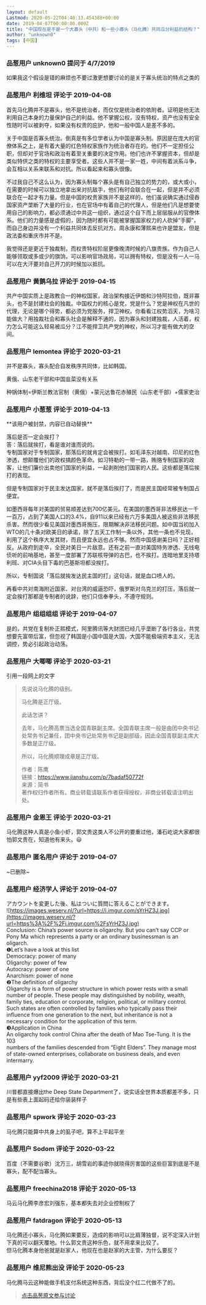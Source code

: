 ```yaml
---
layout: default
Lastmod: 2020-05-22T04:40:13.454388+00:00
date: 2019-04-07T00:00:00.000Z
title: "中国现在是不是一个大寡头（中共）和一些小寡头（马化腾）共同瓜分利益的结构？"
author: "unknown0"
tags: [中国]
---
```



### 品葱用户 **unknown0** 提问于 4/7/2019
    
如果我这个假设是错的麻烦也不要过激更想要讨论的是关于寡头统治的特点之类的
    
                

### 品葱用户 **利维坦** 评论于 2019-04-08
        
首先马化腾并不是寡头，他不是统治者，而仅仅是统治者的依附者。证明是他无法利用自己本身的力量保护自己的利益。他不掌握公权，没有特权，资产也没有安全性随时可以被剥夺，如果没有权贵的庇护，他和一般中国人是差不多的。  
  
关于中国是否寡头统治。倒真是有多位学者认为中国是寡头制。原因是在庞大的官僚体系之上，是有着大量的红色特权家族作为统治者存在的。他们不一定担任公职，但却对于官场和政治有着至关重要的决定作用。他们也许不掌握资本，但却是类似特供之类的特权的主要享受者。这些人并不是一家一姓，中间有着派系斗争，会互相以关系来联系和对抗。所以看起来和寡头很像。  
  
不过我自己不这么认为，因为寡头制每个寡头是有自己独立的势力的，或大或小，在需要的时候可以独立地拿出来对抗敌手，他们有时会联合在一起，但是并不必须联合在一起才有力量。但是中国的权贵家族并不是这样的，他们虽说确实通过侵吞国家资产垄断了大量的行业，也在官场中有着自己的代理人，但是他们凡是想要使用自己的影响力，都必须通过中共这一组织，通过这个自下而上层层服从的官僚体系。他们的力量感是虚假的，因为随时都有可能被掌握国家权力的人砍掉“手脚”，而自己身边并没有一个利益共同体去反抗对方。周永康和薄熙来也许是盟友，但是政法委和重庆市并不是。  
  
我觉得还是更近于独裁制，而权贵特权阶层更像晚清时候的八旗贵族。作为自己人能够领取或多或少的旗饷，可以影响官场政局，可以拥有特权，但是没有一人一马可以在大汗要对自己开刀的时候加以抵抗。
        
                

### 品葱用户 **黄鹅乌拉** 评论于 2019-04-15
        
共产中国实质上是政教合一的神权国家，政治架构接近伊朗和沙特阿拉伯，既非寡头，也不是封建社会的独裁。中国权力的核心是党，党是什么？党是神权在凡世的代理，无论是哪个得势，都必须为党服务，捍卫神权。你看看江权势滔天，为啥习能做大？用独裁社会和寡头社会是解释不通的，因为寡头和封建独裁，人活着，权力怎么可能这么轻易被瓜分？江不能捍卫共产党的神权，所以习才能有做大的空间。
        
                

### 品葱用户 **lemontea** 评论于 2020-03-21
        
并不是寡头，寡头配合自发秩序共同体，比如韩国。  
  
黄俄、山东老干部和中国韭菜没有关系  
  
种锅体制=伊斯兰教法官制（黄俄）+蒙元达鲁花赤殖民（山东老干部）+儒家吏治
        
                

### 品葱用户 **小葱葱** 评论于 2019-04-13
        
\*\*该用户被封禁，内容已自动替换\*\*

落后是否一定会挨打？  
答：落后就挨打，看是谁对谁而说的。  
专制国家对于专制国家，那落后的就肯定会被挨打。如毛泽东对越南、印尼的红色渗透，想颠覆他们的政权搞颜色革命。如习特勒的一带一路，贿赂专制国家的政客，让他们廉价出卖他们国家的利益，一起剥削他们国家的人民。这些都是落后挨打的表现。  
  
但是专制国家对于民主发达国家，就不是落后挨打了，而是民主国经常被专制国占便宜。  
  
如墨西哥每年对美国的贸易顺差达到700亿美元。在美国的墨西哥非法移民达一千一百万，占到了美国人口的3.4%，自911以来已经有六万多美国人被这些非法移民杀害。然而很少看见美国对墨西哥施压，限期解决非法移民问题。如中国当初加入WTO的几十条对欧美日的承诺，除了五天工作制一条以外，其他一条也不兑现，利用了这个秩序大发其财，而且便宜永远也占不够。然而中国感谢美日吗？正好相反。从政府到走卒，全民对美日一片敌意。还有之前一直对美国特务渗透、无线电侦听的前哨基地，甚至一度部署了苏联核导弹的古巴，也不挨打。连暗地里支持塔利班、对CIA头目下毒的巴基斯坦都没挨打。  
  
所以，专制国说「落后就挨发达民主国的打」这句话，就是血口喷人的。  
  
再看中共对南海附近国家、对台湾的威逼恐吓，俄罗斯对乌克兰的打压，落后就一定会挨打那都是专制者的说辞，他们只信奉拳头，不遵守规则。
        
                

### 品葱用户 **组组组组** 评论于 2019-04-07
        
是的，共党在复制朴正熙模式，阿里腾讯等大财团已经几乎垄断了各行各业，共党想要先富带后富，但忽视了韩国是小国中国是大国，大国不能极端资本主义，无法调控，势必引起政治动荡。
        
                

### 品葱用户 **大唧唧** 评论于 2020-03-21
        
引用一段网上的文字  
  

> 先说说马化腾的级别。  
>   
> 马化腾是正厅级。  
>   
> 此话怎讲？  
>   
> 去年，马化腾高票当选全国青联副主席。全国青联主席一般是由团中央书记处常务书记兼任，团中央书记处常务书记是副部级，因此全国青联副主席大多数是正厅级。  
>   
> 所以，马化腾顺理成章是正厅级。  
>   
>   
>   
> 作者：陈鹰  
> 链接：https://www.jianshu.com/p/7badaf50772f  
> 来源：简书  
> 著作权归作者所有。商业转载请联系作者获得授权，非商业转载请注明出处。
        
                

### 品葱用户 **金恩王** 评论于 2020-03-21
        
马化腾这种人真是小鱼小虾，郭文贵这类人不公开的要重过他，潘石屹说大家都很怕郭文贵在，知道他有来头。😃
        
                

### 品葱用户 **匿名用户** 评论于 2019-04-07
        
~已删除~
        
                

### 品葱用户 **经济学人** 评论于 2019-04-07
        
アカウントを変更した後、私はついに質問に答えることができます。  
![https://images.weserv.nl/?url=https://i.imgur.com/sYrHZ3J.jpg](https://images.weserv.nl/?url=https%3A%2F%2Fi.imgur.com%2FsYrHZ3J.jpg)  
Conclusion: China’s power source is oligarchy. But you can’t say CCP or Pony Ma which represents a party or an ordinary businessman is an oligarch.  
❶Let’s have a look at this list  
Democracy: power of many  
Oligarchy: power of few  
Autocracy: power of one  
Anarchism: power of none  
❷The definition of oligarchy  
Oligarchy is a form of power structure in which power rests with a small number of people. These people may distinguished by nobility, wealth, family ties, education or corporate, religion, political, or military control. Such states are often controlled by families who typically pass their influence from one generation to the next, but inheritance is not a necessary condition for the application of this term.  
❸Application in China  
An oligarchy took control China after the death of Mao Tse-Tung. It is the 103  
numbers of the families descended from “Eight Elders”. They manage most of state-owned enterprises, collaborate on business deals, and even intermarry.
        
                

### 品葱用户 **yyf2009** 评论于 2020-03-21
        
川普都直接爆出the Deep State Department了，说实话全世界本质都差不多，只是有些表上面起码还给你装装样子
        
                

### 品葱用户 **spwork** 评论于 2020-03-23
        
马化腾只能算中共身上的虱子吧，算不上平起平坐
        
                

### 品葱用户 **Sodom** 评论于 2020-03-22
        
百度（不需要谷歌）沈万三，胡雪岩的事迹你就晓得厉害国的这些巨富到底是不是寡头，配不配当寡头。
        
                

### 品葱用户 **freechina2018** 评论于 2020-05-13
        
马云马化腾李彦宏刘强东，基本都失去对企业控制权了
        
                

### 品葱用户 **fatdragon** 评论于 2020-05-13
        
马化腾还小寡头，马化腾如果要反，造成的影响可以比肩薄独督，说不定深入计划下真的可以翻天覆地。什么郭文贵这种乐色，就不用拿来比较了。  
但马化腾本身他爸就是赵家人，他现在也是赵家的大主管，为什么要反？
        
                

### 品葱用户 **维尼熊出没** 评论于 2020-05-23
        
马化腾马云这种能做手机支付系统这种东西，背后没个红二代做不了的。
        
                





> [点击品葱原文参与讨论](https://pincong.rocks/question/3284)

